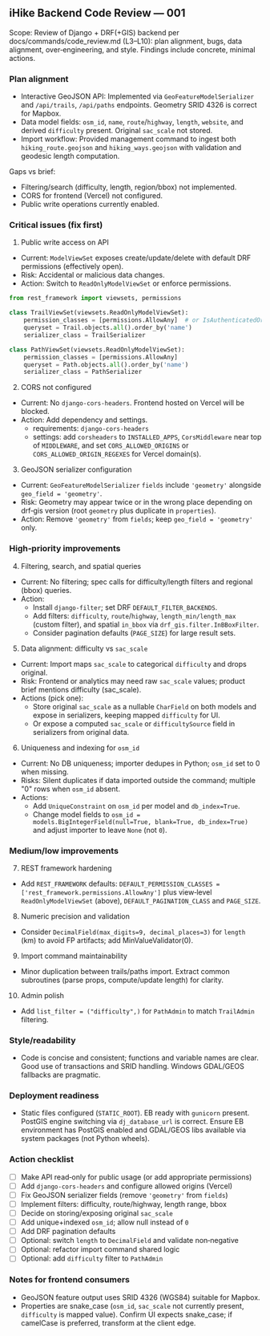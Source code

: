 ## iHike Backend Code Review — 001

Scope: Review of Django + DRF(+GIS) backend per docs/commands/code_review.md (L3–L10): plan alignment, bugs, data alignment, over‑engineering, and style. Findings include concrete, minimal actions.

### Plan alignment
- Interactive GeoJSON API: Implemented via `GeoFeatureModelSerializer` and `/api/trails`, `/api/paths` endpoints. Geometry SRID 4326 is correct for Mapbox.
- Data model fields: `osm_id`, `name`, `route`/`highway`, `length`, `website`, and derived `difficulty` present. Original `sac_scale` not stored.
- Import workflow: Provided management command to ingest both `hiking_route.geojson` and `hiking_ways.geojson` with validation and geodesic length computation.

Gaps vs brief:
- Filtering/search (difficulty, length, region/bbox) not implemented.
- CORS for frontend (Vercel) not configured.
- Public write operations currently enabled.

### Critical issues (fix first)
1) Public write access on API
- Current: `ModelViewSet` exposes create/update/delete with default DRF permissions (effectively open).
- Risk: Accidental or malicious data changes.
- Action: Switch to `ReadOnlyModelViewSet` or enforce permissions.
```python
from rest_framework import viewsets, permissions

class TrailViewSet(viewsets.ReadOnlyModelViewSet):
    permission_classes = [permissions.AllowAny]  # or IsAuthenticatedOrReadOnly
    queryset = Trail.objects.all().order_by('name')
    serializer_class = TrailSerializer

class PathViewSet(viewsets.ReadOnlyModelViewSet):
    permission_classes = [permissions.AllowAny]
    queryset = Path.objects.all().order_by('name')
    serializer_class = PathSerializer
```

2) CORS not configured
- Current: No `django-cors-headers`. Frontend hosted on Vercel will be blocked.
- Action: Add dependency and settings.
  - requirements: `django-cors-headers`
  - settings: add `corsheaders` to `INSTALLED_APPS`, `CorsMiddleware` near top of `MIDDLEWARE`, and set `CORS_ALLOWED_ORIGINS` or `CORS_ALLOWED_ORIGIN_REGEXES` for Vercel domain(s).

3) GeoJSON serializer configuration
- Current: `GeoFeatureModelSerializer` `fields` include `'geometry'` alongside `geo_field = 'geometry'`.
- Risk: Geometry may appear twice or in the wrong place depending on drf‑gis version (root `geometry` plus duplicate in `properties`).
- Action: Remove `'geometry'` from `fields`; keep `geo_field = 'geometry'` only.

### High‑priority improvements
4) Filtering, search, and spatial queries
- Current: No filtering; spec calls for difficulty/length filters and regional (bbox) queries.
- Action:
  - Install `django-filter`; set DRF `DEFAULT_FILTER_BACKENDS`.
  - Add filters: `difficulty`, `route`/`highway`, `length_min/length_max` (custom filter), and spatial `in_bbox` via `drf_gis.filter.InBBoxFilter`.
  - Consider pagination defaults (`PAGE_SIZE`) for large result sets.

5) Data alignment: difficulty vs `sac_scale`
- Current: Import maps `sac_scale` to categorical `difficulty` and drops original.
- Risk: Frontend or analytics may need raw `sac_scale` values; product brief mentions difficulty (sac_scale).
- Actions (pick one):
  - Store original `sac_scale` as a nullable `CharField` on both models and expose in serializers, keeping mapped `difficulty` for UI.
  - Or expose a computed `sac_scale` or `difficultySource` field in serializers from original data.

6) Uniqueness and indexing for `osm_id`
- Current: No DB uniqueness; importer dedupes in Python; `osm_id` set to 0 when missing.
- Risks: Silent duplicates if data imported outside the command; multiple "0" rows when `osm_id` absent.
- Actions:
  - Add `UniqueConstraint` on `osm_id` per model and `db_index=True`.
  - Change model fields to `osm_id = models.BigIntegerField(null=True, blank=True, db_index=True)` and adjust importer to leave `None` (not `0`).

### Medium/low improvements
7) REST framework hardening
- Add `REST_FRAMEWORK` defaults: `DEFAULT_PERMISSION_CLASSES = ['rest_framework.permissions.AllowAny']` plus view‑level `ReadOnlyModelViewSet` (above), `DEFAULT_PAGINATION_CLASS` and `PAGE_SIZE`.

8) Numeric precision and validation
- Consider `DecimalField(max_digits=9, decimal_places=3)` for `length` (km) to avoid FP artifacts; add MinValueValidator(0).

9) Import command maintainability
- Minor duplication between trails/paths import. Extract common subroutines (parse props, compute/update length) for clarity.

10) Admin polish
- Add `list_filter = ("difficulty",)` for `PathAdmin` to match `TrailAdmin` filtering.

### Style/readability
- Code is concise and consistent; functions and variable names are clear. Good use of transactions and SRID handling. Windows GDAL/GEOS fallbacks are pragmatic.

### Deployment readiness
- Static files configured (`STATIC_ROOT`). EB ready with `gunicorn` present. PostGIS engine switching via `dj_database_url` is correct. Ensure EB environment has PostGIS enabled and GDAL/GEOS libs available via system packages (not Python wheels).

### Action checklist
- [ ] Make API read‑only for public usage (or add appropriate permissions)
- [ ] Add `django-cors-headers` and configure allowed origins (Vercel)
- [ ] Fix GeoJSON serializer fields (remove `'geometry'` from `fields`)
- [ ] Implement filters: difficulty, route/highway, length range, bbox
- [ ] Decide on storing/exposing original `sac_scale`
- [ ] Add unique+indexed `osm_id`; allow null instead of `0`
- [ ] Add DRF pagination defaults
- [ ] Optional: switch `length` to `DecimalField` and validate non‑negative
- [ ] Optional: refactor import command shared logic
- [ ] Optional: add `difficulty` filter to `PathAdmin`

### Notes for frontend consumers
- GeoJSON feature output uses SRID 4326 (WGS84) suitable for Mapbox.
- Properties are snake_case (`osm_id`, `sac_scale` not currently present, `difficulty` is mapped value). Confirm UI expects snake_case; if camelCase is preferred, transform at the client edge.

